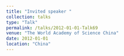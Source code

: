 ```yaml
---
title: "Invited speaker "
collection: talks
type: "Talk"
permalink: /talks/2012-01-01-Talk69
venue: "The World Academy of Science China"
date: 2012-01-01
location: "China"
---
```

